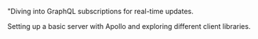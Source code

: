 "Diving into GraphQL subscriptions for real-time updates.

Setting up a basic server with Apollo and exploring different client libraries.